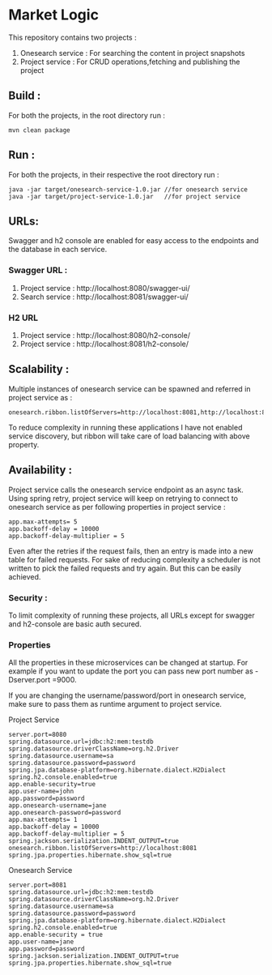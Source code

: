 # Market Logic
This repository contains two projects :
1. Onesearch service : For searching the content in project snapshots
2. Project service : For CRUD operations,fetching and publishing the project

## Build : 
For both the projects, in the root directory run :
```
mvn clean package
```

## Run :
For both the projects, in their respective the root directory run :
```
java -jar target/onesearch-service-1.0.jar //for onesearch service
java -jar target/project-service-1.0.jar   //for project service
```
## URLs:
Swagger and h2 console are enabled for easy access to the endpoints and the database in each service.
### Swagger URL :
1. Project service : http://localhost:8080/swagger-ui/
2. Search service : http://localhost:8081/swagger-ui/

### H2 URL
1. Project service : http://localhost:8080/h2-console/
2. Project service : http://localhost:8081/h2-console/

## Scalability :
Multiple instances of onesearch service can be spawned and referred in project service as : 
```
onesearch.ribbon.listOfServers=http://localhost:8081,http://localhost:8082
```
To reduce complexity in running these applications I have not enabled service discovery, but ribbon will take care of load balancing with above property.

## Availability : 
Project service calls the onesearch service endpoint as an async task. Using spring retry, project service will keep on retrying to connect to onesearch service as per following properties in project service :
```
app.max-attempts= 5
app.backoff-delay = 10000
app.backoff-delay-multiplier = 5
```
Even after the retries if the request fails, then an entry is made into a new table for failed requests. For sake of reducing complexity a scheduler is not written to pick the failed requests and try again. But this can be easily achieved.

### Security : 
To limit complexity of running these projects, all URLs except for swagger and h2-console are basic auth secured.

### Properties
All the properties in these microservices can be changed at startup. For example if you want to update the port you can pass new port number as -Dserver.port =9000.

If you are changing the username/password/port in onesearch service, make sure to pass them as runtime argument to project service.

Project Service
```
server.port=8080
spring.datasource.url=jdbc:h2:mem:testdb
spring.datasource.driverClassName=org.h2.Driver
spring.datasource.username=sa
spring.datasource.password=password
spring.jpa.database-platform=org.hibernate.dialect.H2Dialect
spring.h2.console.enabled=true
app.enable-security=true
app.user-name=john
app.password=password
app.onesearch-username=jane
app.onesearch-password=password
app.max-attempts= 1
app.backoff-delay = 10000
app.backoff-delay-multiplier = 5
spring.jackson.serialization.INDENT_OUTPUT=true
onesearch.ribbon.listOfServers=http://localhost:8081
spring.jpa.properties.hibernate.show_sql=true
```
Onesearch Service
```
server.port=8081
spring.datasource.url=jdbc:h2:mem:testdb
spring.datasource.driverClassName=org.h2.Driver
spring.datasource.username=sa
spring.datasource.password=password
spring.jpa.database-platform=org.hibernate.dialect.H2Dialect
spring.h2.console.enabled=true
app.enable-security = true
app.user-name=jane
app.password=password
spring.jackson.serialization.INDENT_OUTPUT=true
spring.jpa.properties.hibernate.show_sql=true
```